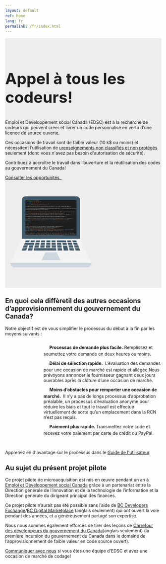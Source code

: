 ```yaml
---
layout: default
ref: home
lang: fr
permalink: /fr/index.html
---
```


<!-- markdownlint-disable MD041 -->
<section class="stretch-panel" style="width: 100%; background-color: #EDEDED; padding: 30px 0;">
    <div class="container">
        <div class="row wb-eqht mrgn-tp-md mrgn-bttm-md">
            <div class="col-md-8 col-lrg-8">
                <h1 class="provisional gc-thickline mrgn-tp-0 mrgn-bttm-lg" style="font-size: 50px"> Appel à tous les codeurs!</h1>
                <p>Emploi et Développement social Canada (EDSC) est à la recherche de codeurs qui peuvent créer et livrer un code personnalisé en vertu d’une licence de source ouverte.</p>
                <p>Ces occasions de travail sont de faible valeur (10 k$ ou moins) et nécessitent l’utilisation de <a href="https://www.tpsgc-pwgsc.gc.ca/esc-src/protection-safeguarding/niveaux-levels-fra.html" target="_blank">urenseignements non classifiés et non protégés</a> seulement (donc vous n'avez pas besoin d'autorisation de sécurité).</p>
                <p>Contribuez à accroître le travail dans l’ouverture et la réutilisation des codes au gouvernement du Canada!</p>
                <p>
                    <a href="{{ site.baseurl }}{% link _pages/en/opportunities.md %}" title="Opportunities" class="btn btn-primary btn-lrg">Consulter les opportunités &nbsp; <span class="glyphicon glyphicon-arrow-right" aria-hidden="true"></span></a>
                </p>
            </div>
            <div class="col-md-4 col-lrg-4">
                <img src="/assets/images/computer.png" alt="un ordinateur portable avec un code sur l'écran">
            </div>
        </div>
    </div>
</section>

<div class="container">
    <h2>En quoi cela diffèretil des autres occasions d’approvisionnement du gouvernement du Canada?</h2>
    <p>Notre objectif est de vous simplifier le processus du début à la fin par les moyens suivants :</p>
    <ul style="list-style: none; text-indent: -45px; margin-left:100px;">
        <li>
            <span class="glyphicon glyphicon-send" style="font-size: 2em; margin: 0 4rem 1rem 0;"></span>
            <strong>Processus de demande plus facile.</strong> Remplissez et soumettez votre demande en deux heures ou moins.
        </li>
        <li>
            <span class="glyphicon glyphicon-repeat" style="font-size: 2em; margin: 0 4rem 1rem 0;"></span>
            <strong> Délai de sélection rapide. </strong> L’évaluation des demandes pour une occasion de marché est rapide et allégée.Nous prévoyons annoncer le fournisseur gagnant deux jours ouvrables après la clôture d’une occasion de marché.
        </li>
        <li>
            <span class="glyphicon glyphicon-ok" style="font-size: 2em; margin: 0 4rem 1rem 0"></span>
            <strong>Moins d’obstacles pour remporter une occasion de marché. </strong> Il n’y a pas de longs processus d’approbation préalable, un processus d’évaluation anonyme pour réduire les biais et tout le travail est effectué virtuellement de sorte qu’un emplacement dans la RCN n’est pas requis.
        </li>
        <li>
            <span class="glyphicon glyphicon-usd" style="font-size: 2em;  margin: 0 4rem 1rem 0"></span>
            <strong>Paiement plus rapide. </strong> Transmettez votre code et recevez votre paiement par carte de crédit ou PayPal.
        </li>
    </ul>
    <br>
    <p>Apprenez en d'avantage sur le processus dans le <a href="{{ site.baseurl }}{% link _pages/fr/guide-utilisateur.md %}" title="Guide de l'utilisateur">Guide de l'utilisateur</a>.</p>
    <h2>Au sujet du présent projet pilote</h2>
    <p>Ce projet pilote de microacquisition est mis en œuvre pendant un an à  <a href="https://www.canada.ca/fr/emploi-developpement-social.html" target="_blank">Emploi et Développement social Canada</a> grâce à un partenariat entre la Direction générale de l’innovation et de la technologie de l’information et la Direction générale du dirigeant principal des finances.</p>
    <p>Ce projet pilote n’aurait pas été possible sans l’aide de <a href="https://bcdevexchange.org/" target="_blank">BC Developers Exchange</a>/<a href="https://digital.gov.bc.ca/marketplace" target="_blank">BC Digital Marketplace</a> (anglais seulement) qui ont ouvert la voie pendant des années, et a généreusement partagé son expertise.</p>
    <p>Nous nous sommes également efforcés de tirer des leçons de <a href="https://github.com/canada-ca/devex" target="_blank">Carrefour des développeurs du gouvernement du Canada</a>(anglais seulement) (la première incursion du gouvernement du Canada dans le domaine de l’approvisionnement de faible valeur en code source ouvert).</p>
    <p><a href="mailto:microacquisition@hrsdc-rhdcc.gc.ca">Communiquer avec nous</a> si vous êtes une équipe d’EDSC et avez une occasion de marché de codage!</p>
</div>
